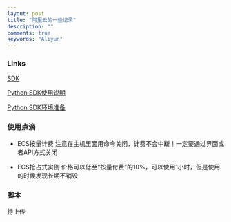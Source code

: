 ```yaml
---
layout: post
title: "阿里云的一些记录"
description: ""
comments: true
keywords: "Aliyun"
---
```


### Links
[SDK](https://developer.aliyun.com/resource) 

[Python SDK使用说明](https://develop.aliyun.com/tools/sdk?#/python) 

[Python SDK环境准备](https://help.aliyun.com/document_detail/67117.html)

### 使用点滴
- ECS按量计费
注意在主机里面用命令关闭，计费不会中断！一定要通过界面或者API方式关闭

- ECS抢占式实例
价格可以低至“按量付费”的10%，可以使用1小时，但是使用的时候发现长期不销毁

### 脚本
待上传


